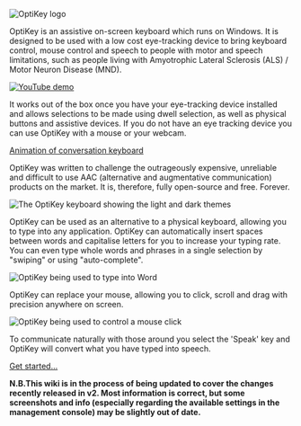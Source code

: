 ![OptiKey logo](https://github.com/JuliusSweetland/OptiKey/blob/gh-pages/images/OptiKey-logo-600x200.png)

OptiKey is an assistive on-screen keyboard which runs on Windows. It is designed to be used with a low cost eye-tracking device to bring keyboard control, mouse control and speech to people with motor and speech limitations, such as people living with Amyotrophic Lateral Sclerosis (ALS) / Motor Neuron Disease (MND).

[![YouTube demo](https://github.com/JuliusSweetland/OptiKey/blob/gh-pages/images/OptiKey-YouTube.png)](https://www.youtube.com/watch?v=HLkyORh7vKk "OptiKey demo")

It works out of the box once you have your eye-tracking device installed and allows selections to be made using dwell selection, as well as physical buttons and assistive devices. If you do not have an eye tracking device you can use OptiKey with a mouse or your webcam.

[Animation of conversation keyboard](https://i.imgur.com/UOKfzbv.gif)

OptiKey was written to challenge the outrageously expensive, unreliable and difficult to use AAC (alternative and augmentative communication) products on the market. It is, therefore, fully open-source and free. Forever.

![The OptiKey keyboard showing the light and dark themes](https://github.com/JuliusSweetland/OptiKey/blob/gh-pages/images/Keyboards_Alpha_Showing_Light_And_Dark_Themes.png)

OptiKey can be used as an alternative to a physical keyboard, allowing you to type into any application. OptiKey can automatically insert spaces between words and capitalise letters for you to increase your typing rate. You can even type whole words and phrases in a single selection by "swiping" or using "auto-complete".

![OptiKey being used to type into Word](https://github.com/JuliusSweetland/OptiKey/blob/gh-pages/images/Typing_Into_Word.png)

OptiKey can replace your mouse, allowing you to click, scroll and drag with precision anywhere on screen.

![OptiKey being used to control a mouse click](https://github.com/JuliusSweetland/OptiKey/blob/gh-pages/images/Clicking_On_Magnified_Folder.png)

To communicate naturally with those around you select the 'Speak' key and OptiKey will convert what you have typed into speech.

[Get started...](https://github.com/JuliusSweetland/OptiKey/wiki/Get-Started)

**N.B.This wiki is in the process of being updated to cover the changes recently released in v2. Most information is correct, but some screenshots and info (especially regarding the available settings in the management console) may be slightly out of date.**